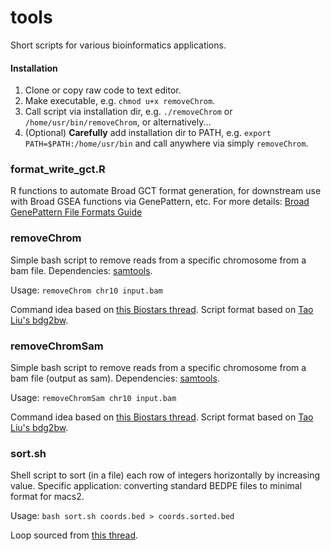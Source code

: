 # tools
Short scripts for various bioinformatics applications.

#### Installation

1. Clone or copy raw code to text editor.
2. Make executable, e.g. `chmod u+x removeChrom`.
3. Call script via installation dir, e.g. `./removeChrom` or `/home/usr/bin/removeChrom`, or alternatively...
4. (Optional) **Carefully** add installation dir to PATH, e.g. `export PATH=$PATH:/home/usr/bin` and call anywhere via simply `removeChrom`.

### format_write_gct.R

R functions to automate Broad GCT format generation, for downstream use with Broad GSEA functions via GenePattern, etc.
For more details: [Broad GenePattern File Formats Guide](http://software.broadinstitute.org/cancer/software/genepattern/file-formats-guide)

### removeChrom

Simple bash script to remove reads from a specific chromosome from a bam file. Dependencies: [samtools](http://samtools.sourceforge.net/).

Usage: `removeChrom chr10 input.bam`

Command idea based on [this Biostars thread](https://www.biostars.org/p/128967/). Script format based on [Tao Liu's bdg2bw](https://gist.github.com/taoliu/2469050).

### removeChromSam

Simple bash script to remove reads from a specific chromosome from a bam file (output as sam). Dependencies: [samtools](http://samtools.sourceforge.net/).

Usage: `removeChromSam chr10 input.bam`

Command idea based on [this Biostars thread](https://www.biostars.org/p/128967/). Script format based on [Tao Liu's bdg2bw](https://gist.github.com/taoliu/2469050).

### sort.sh

Shell script to sort (in a file) each row of integers horizontally by increasing value. Specific application: converting standard BEDPE files to minimal format for macs2.

Usage: `bash sort.sh coords.bed > coords.sorted.bed`

Loop sourced from [this thread](https://www.unix.com/shell-programming-and-scripting/180835-sort-each-row-horizontally-awk-any.html
).
